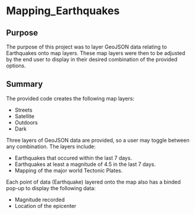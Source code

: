 # Mapping_Earthquakes

## Purpose
The purpose of this project was to layer GeoJSON data relating to Earthquakes onto map layers.  These map layers were then to be adjusted by the end user to display in their desired combination of the provided options.  

## Summary
The provided code creates the following map layers:
-  Streets
-  Satellite
-  Outdoors
-  Dark

Three layers of GeoJSON data are provided, so a user may toggle between any combination.  The layers include:
-  Earthquakes that occured within the last 7 days.
-  Earthquakes at least a magnitude of 4.5 in the last 7 days.
-  Mapping of the major world Tectonic Plates.

Each point of data (Earthquake) layered onto the map also has a binded pop-up to display the following data:
-  Magnitude recorded
-  Location of the epicenter
